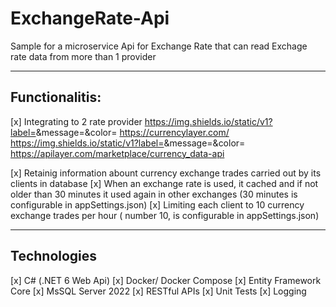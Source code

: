 # ExchangeRate-Api
Sample for a microservice Api for Exchange Rate that can read Exchage rate data from more than 1 provider

---

## Functionalitis:

[x] Integrating to 2 rate provider
https://img.shields.io/static/v1?label=<LABEL>&message=<MESSAGE>&color=<COLOR> https://currencylayer.com/
https://img.shields.io/static/v1?label=<LABEL>&message=<MESSAGE>&color=<COLOR> https://apilayer.com/marketplace/currency_data-api

[x] Retainig information abount currency exchange trades carried out by its clients in database
[x] When an exchange rate is used, it cached and if not older than 30 minutes it used again in other exchanges (30 minutes is configurable in appSettings.json)
[x] Limiting each client to 10 currency exchange trades per hour ( number 10, is configurable in appSettings.json)

---

## Technologies

[x] C# (.NET 6 Web Api)
[x] Docker/ Docker Compose
[x] Entity Framework Core
[x] MsSQL Server 2022
[x] RESTful APIs
[x] Unit Tests
[x] Logging
